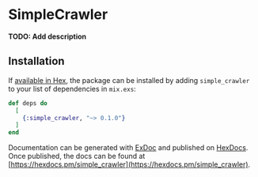 # SimpleCrawler

**TODO: Add description**

## Installation

If [available in Hex](https://hex.pm/docs/publish), the package can be installed
by adding `simple_crawler` to your list of dependencies in `mix.exs`:

```elixir
def deps do
  [
    {:simple_crawler, "~> 0.1.0"}
  ]
end
```

Documentation can be generated with [ExDoc](https://github.com/elixir-lang/ex_doc)
and published on [HexDocs](https://hexdocs.pm). Once published, the docs can
be found at [https://hexdocs.pm/simple_crawler](https://hexdocs.pm/simple_crawler).

